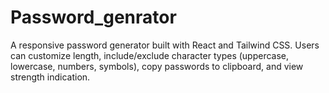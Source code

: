 # Password_genrator
A responsive password generator built with React and Tailwind CSS. Users can customize length, include/exclude character types (uppercase, lowercase, numbers, symbols), copy passwords to clipboard, and view strength indication.
